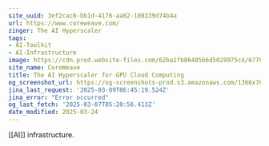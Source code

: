 ```yaml
---
site_uuid: 3ef2cac6-bb1d-4176-aa82-108339d74b4a
url: https://www.coreweave.com/
zinger: The AI Hyperscaler
tags:
- AI-Toolkit
- AI-Infrastructure
image: https://cdn.prod.website-files.com/62ba1fb86485b6d5029975c4/67782a9cb02bc934fae303cb_coreweave_share_v2.png
site_name: CoreWeave
title: The AI Hyperscaler for GPU Cloud Computing
og_screenshot_url: https://og-screenshots-prod.s3.amazonaws.com/1366x768/80/false/c7eb41d312cfb577d1b0790b12777923949dc3da447f8d9df4f5e2a696d53b7f.jpeg
jina_last_request: '2025-03-09T06:45:19.524Z'
jina_error: "Error occurred"
og_last_fetch: '2025-03-07T05:20:56.413Z'
date_modified: 2025-03-24
---
```




[[AI]] infrastructure.
